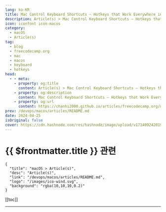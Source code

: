 ```yaml
---
lang: ko-KR
title: Mac Control Keyboard Shortcuts – Hotkeys that Work Everywhere in MacOS
description: Article(s) > Mac Control Keyboard Shortcuts – Hotkeys that Work Everywhere in MacOS
icon: iconfont icon-macos
category: 
  - macOS
  - Article(s)
tag: 
  - blog
  - freecodecamp.org
  - mac
  - macos
  - keyboard
  - hotkeys
head:
  - - meta:
    - property: og:title
      content: Article(s) > Mac Control Keyboard Shortcuts – Hotkeys that Work Everywhere in MacOS
    - property: og:description
      content: Mac Control Keyboard Shortcuts – Hotkeys that Work Everywhere in MacOS
    - property: og:url
      content: https://chanhi2000.github.io/articles/freecodecamp.org/mac-control-keyboard-shortcuts-hotkeys-that-work-everywhere-in-macos.html
prev: /devops/macos/articles/README.md
date: 2024-04-25
isOriginal: false
cover: https://cdn.hashnode.com/res/hashnode/image/upload/v1714092420192/21d4bc5e-4952-4cb6-b664-5e15ad7d96a0.jpeg
---
```


# {{ $frontmatter.title }} 관련

```component VPCard
{
  "title": "macOS > Article(s)",
  "desc": "Article(s)",
  "link": "/devops/macos/articles/README.md",
  "logo": "/images/ico-wind.svg",
  "background": "rgba(10,10,10,0.2)"
}
```

[[toc]]

---

<SiteInfo
  name="Mac Control Keyboard Shortcuts – Hotkeys that Work Everywhere in MacOS"
  desc="MacOS has several keyboard shortcuts that work everywhere – in your browser, in your terminal, in any place where you can input text. I call these the Control Hotkeys since they all involve holding the Control key. These shortcuts seem to originate..."
  url="https://freecodecamp.org/news/mac-control-keyboard-shortcuts-hotkeys-that-work-everywhere-in-macos/"
  logo="https://cdn.freecodecamp.org/universal/favicons/favicon.ico"
  preview="https://cdn.hashnode.com/res/hashnode/image/upload/v1714092420192/21d4bc5e-4952-4cb6-b664-5e15ad7d96a0.jpeg"/>

<!-- TODO: 작성 -->

